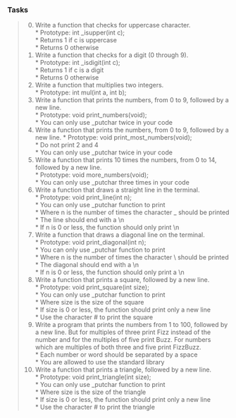 ### Tasks   

> 0. Write a function that checks for uppercase character.   
	* Prototype: int _isupper(int c);   
	* Returns 1 if c is uppercase   
	* Returns 0 otherwise   
> 1. Write a function that checks for a digit (0 through 9).   
	* Prototype: int _isdigit(int c);   
	* Returns 1 if c is a digit   
	* Returns 0 otherwise  
> 2. Write a function that multiplies two integers.   
	* Prototype: int mul(int a, int b);   
> 3. Write a function that prints the numbers, from 0 to 9, followed by a new line.    
	* Prototype: void print_numbers(void);    
	* You can only use _putchar twice in your code    
> 4. Write a function that prints the numbers, from 0 to 9, followed by a new line.
	* Prototype: void print_most_numbers(void);   
	* Do not print 2 and 4   
	* You can only use _putchar twice in your code  
> 5. Write a function that prints 10 times the numbers, from 0 to 14, followed by a new line.   
	* Prototype: void more_numbers(void);   
	* You can only use _putchar three times in your code   
> 6. Write a function that draws a straight line in the terminal.   
	* Prototype: void print_line(int n);   
	* You can only use _putchar function to print   
	* Where n is the number of times the character _ should be printed   
	* The line should end with a \n   
	* If n is 0 or less, the function should only print \n   
> 7. Write a function that draws a diagonal line on the terminal.   
	* Prototype: void print_diagonal(int n);   
	* You can only use _putchar function to print   
	* Where n is the number of times the character \ should be printed   
	* The diagonal should end with a \n   
	* If n is 0 or less, the function should only print a \n   
> 8. Write a function that prints a square, followed by a new line.   
	* Prototype: void print_square(int size);   
	* You can only use _putchar function to print   
	* Where size is the size of the square    
	* If size is 0 or less, the function should print only a new line   
	* Use the character # to print the square   
> 9. Write a program that prints the numbers from 1 to 100, followed by a new line. But for multiples of three print Fizz instead of the number and for the multiples of five print Buzz. For numbers which are multiples of both three and five print FizzBuzz.   
	* Each number or word should be separated by a space   
	* You are allowed to use the standard library   
> 10. Write a function that prints a triangle, followed by a new line.   
	* Prototype: void print_triangle(int size);   
	* You can only use _putchar function to print   
	* Where size is the size of the triangle   
	* If size is 0 or less, the function should print only a new line   
	* Use the character # to print the triangle   
